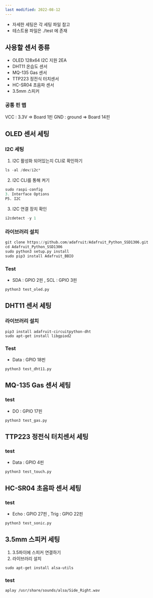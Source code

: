 ```yaml
---
last modified: 2022-08-12
---
```

- 자세한 세팅은 각 세팅 파일 참고
- 테스트용 파일은 ./test 에 존재
## 사용할 센서 종류

- OLED 128x64 I2C 지원 2EA
- DHT11 온습도 센서
- MQ-135 Gas 센서
- TTP223 정전식 터치센서
- HC-SR04 초음파 센서
- 3.5mm 스피커

### 공통 핀 맵

VCC : 3.3V => Board 1핀
GND : ground => Board 14핀

## OLED 센서 세팅

### I2C 세팅

1. I2C 활성화 되어있는지 CLI로 확인하기

```python
ls -al /dev/i2c*
```

2. I2C CLI를 통해 켜기

```python
sudo raspi-config
3. Interface Options
P5. I2C
```

3. I2C 연결 장치 확인

```python
i2cdetect -y 1
```

### 라이브러리 설치

```python
git clone https://github.com/adafruit/Adafruit_Python_SSD1306.git
cd Adafruit_Python_SSD1306
sudo python3 setup.py install
sudo pip3 install Adafruit_BBIO
```

### Test

- SDA : GPIO 2핀 , SCL : GPIO 3핀

```
python3 test_oled.py
```

## DHT11 센서 세팅

### 라이브러리 설치

```
pip3 install adafruit-circuitpython-dht
sudo apt-get install libgpiod2
```

### Test

- Data : GPIO 18핀

```
python3 test_dht11.py
```

## MQ-135 Gas 센서 세팅

### test

- DO : GPIO 17핀

```
python3 test_gas.py
```

## TTP223 정전식 터치센서 세팅

### test

- Data : GPIO 4핀

```
python3 test_touch.py
```

## HC-SR04 초음파 센서 세팅

### test

- Echo : GPIO 27핀 , Trig : GPIO 22핀

```
python3 test_sonic.py
```

## 3.5mm 스피커 세팅

1. 3.5파이에 스피커 연결하기
2. 라이브러리 설치

```
sudo apt-get install alsa-utils
```

### test

```
aplay /usr/share/sounds/alsa/Side_Right.wav
```
